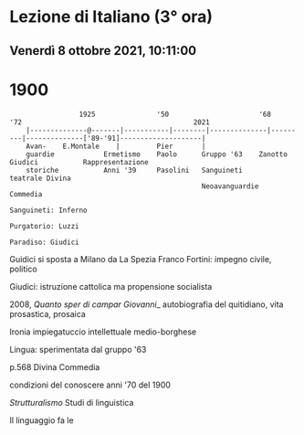 # Lezione di Italiano (3° ora) 
## Venerdì 8 ottobre 2021, 10:11:00

# 1900

		             1925               '50                      '68       '72                                          2021
		|--------------@-------|-----------|--------|--------------|---------|--------------['89-'91]--------------------|
		Avan-    E.Montale    |         Pier       |
		guardie            Ermetismo    Paolo      Gruppo '63    Zanotto  Giudici           Rappresentazione
		storiche           Anni '39     Pasolini   Sanguineti                               teatrale Divina
		                                           Neoavanguardie       Commedia
		                                                                                      Sanguineti: Inferno
		                                                                                      Purgatorio: Luzzi
		                                                                                      Paradiso: Giudici



Guidici si sposta a Milano da La Spezia
Franco Fortini: impegno civile, politico

Giudici: istruzione cattolica ma propensione socialista


2008, _Quanto sper di campar Giovanni__
autobiografia del quitidiano, vita prosastica, prosaica


Ironia
impiegatuccio intellettuale medio-borghese

Lingua: sperimentata dal gruppo '63


p.568 Divina Commedia



condizioni del conoscere anni '70 del 1900

*Strutturalismo*
Studi di linguistica

Il linguaggio fa le
<!--stackedit_data:
eyJoaXN0b3J5IjpbMjEwNDYxNzM3OSwtNTA0Njk1MzEzLDIxMD
M4MDcyNDJdfQ==
-->